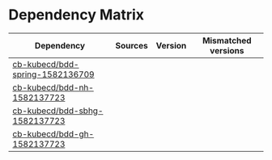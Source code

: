 # Dependency Matrix

Dependency | Sources | Version | Mismatched versions
---------- | ------- | ------- | -------------------
[cb-kubecd/bdd-spring-1582136709](https://github.com/cb-kubecd/bdd-spring-1582136709.git) |  | []() | 
[cb-kubecd/bdd-nh-1582137723](https://github.com/cb-kubecd/bdd-nh-1582137723.git) |  | []() | 
[cb-kubecd/bdd-sbhg-1582137723](https://github.com/cb-kubecd/bdd-sbhg-1582137723.git) |  | []() | 
[cb-kubecd/bdd-gh-1582137723](https://github.com/cb-kubecd/bdd-gh-1582137723.git) |  | []() | 

